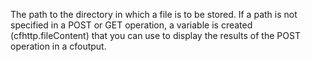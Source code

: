 The path to the directory in which a file is to be stored. If a path is not specified in a POST
	or GET operation, a variable is created (cfhttp.fileContent) that you can use to display the results
	of the POST operation in a cfoutput.